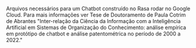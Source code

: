 Arquivos necessários para um Chatbot construído no Rasa rodar no Google Cloud. Para mais informações ver Tese de Doutoramento de Paula Cotrim de Abrantes "Inter-relação da Ciência da Informação com a Inteligência Artificial em Sistemas de Organização do Conhecimento: análise empírica em protótipo de chatbot e análise patentométrica no período de 2000 a 2022."
